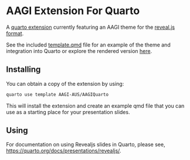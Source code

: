 # AAGI Extension For Quarto

A [quarto extension](https://quarto.org/docs/extensions/) currently featuring an AAGI theme for the [reveal.js format](https://quarto.org/docs/presentations/revealjs/).

See the included [template.qmd](template.qmd) file for an example of the theme and integration into Quarto or explore the rendered version [here](http://AAGI-AUS.github.io/AAGIQuarto).

## Installing

You can obtain a copy of the extension by using:

```bash
quarto use template AAGI-AUS/AAGIQuarto
```

This will install the extension and create an example qmd file that
you can use as a starting place for your presentation slides.

## Using

For documentation on using Revealjs slides in Quarto, please see,
<https://quarto.org/docs/presentations/revealjs/>.